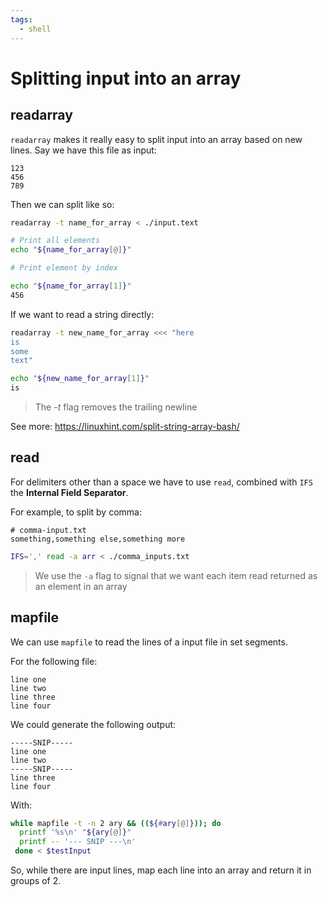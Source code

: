 ```yaml
---
tags:
  - shell
---
```


# Splitting input into an array

## readarray

`readarray` makes it really easy to split input into an array based on new
lines. Say we have this file as input:

```
123
456
789
```

Then we can split like so:

```bash
readarray -t name_for_array < ./input.text

# Print all elements
echo "${name_for_array[@]}"

# Print element by index

echo "${name_for_array[1]}"
456
```

If we want to read a string directly:

```bash
readarray -t new_name_for_array <<< "here
is
some
text"

echo "${new_name_for_array[1]}"
is
```

> The _-t_ flag removes the trailing newline

See more: https://linuxhint.com/split-string-array-bash/

## read

For delimiters other than a space we have to use `read`, combined with `IFS` the
**Internal Field Separator**.

For example, to split by comma:

```plaintext
# comma-input.txt
something,something else,something more
```

```bash
IFS=',' read -a arr < ./comma_inputs.txt
```

> We use the `-a` flag to signal that we want each item read returned as an
> element in an array

## mapfile

We can use `mapfile` to read the lines of a input file in set segments.

For the following file:

```
line one
line two
line three
line four
```

We could generate the following output:

```
-----SNIP-----
line one
line two
-----SNIP-----
line three
line four
```

With:

```bash
while mapfile -t -n 2 ary && ((${#ary[@]})); do
  printf '%s\n' "${ary[@]}"
  printf -- '--- SNIP ---\n'
 done < $testInput
```

So, while there are input lines, map each line into an array and return it in
groups of 2.
